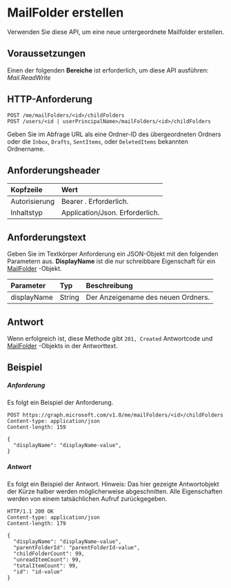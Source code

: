 # <a name="create-mailfolder"></a>MailFolder erstellen

Verwenden Sie diese API, um eine neue untergeordnete Mailfolder erstellen.

## <a name="prerequisites"></a>Voraussetzungen
Einen der folgenden **Bereiche** ist erforderlich, um diese API ausführen: *Mail.ReadWrite*
## <a name="http-request"></a>HTTP-Anforderung
<!-- { "blockType": "ignored" } -->
```http
POST /me/mailFolders/<id>/childFolders
POST /users/<id | userPrincipalName>/mailFolders/<id>/childFolders
```

Geben Sie im Abfrage URL als eine Ordner-ID des übergeordneten Ordners oder die `Inbox`, `Drafts`, `SentItems`, oder `DeletedItems` bekannten Ordnername.

## <a name="request-headers"></a>Anforderungsheader
| Kopfzeile       | Wert |
|:---------------|:--------|
| Autorisierung  | Bearer <token>. Erforderlich.  |
| Inhaltstyp  | Application/Json. Erforderlich.  |

## <a name="request-body"></a>Anforderungstext
Geben Sie im Textkörper Anforderung ein JSON-Objekt mit den folgenden Parametern aus. **DisplayName** ist die nur schreibbare Eigenschaft für ein [MailFolder](../resources/mailfolder.md) -Objekt.

| Parameter    | Typ   |Beschreibung|
|:---------------|:--------|:----------|
|displayName|String|Der Anzeigename des neuen Ordners.|

## <a name="response"></a>Antwort
Wenn erfolgreich ist, diese Methode gibt `201, Created` Antwortcode und [MailFolder](../resources/mailfolder.md) -Objekts in der Antworttext.

## <a name="example"></a>Beispiel
##### <a name="request"></a>Anforderung
Es folgt ein Beispiel der Anforderung.
<!-- {
  "blockType": "request",
  "name": "create_mailfolder_from_mailfolder"
}-->
```http
POST https://graph.microsoft.com/v1.0/me/mailFolders/<id>/childFolders
Content-type: application/json
Content-length: 159

{
  "displayName": "displayName-value",
}
```

##### <a name="response"></a>Antwort
Es folgt ein Beispiel der Antwort. Hinweis: Das hier gezeigte Antwortobjekt der Kürze halber werden möglicherweise abgeschnitten. Alle Eigenschaften werden von einem tatsächlichen Aufruf zurückgegeben.
<!-- {
  "blockType": "response",
  "truncated": true,
  "@odata.type": "microsoft.graph.mailFolder"
} -->
```http
HTTP/1.1 200 OK
Content-type: application/json
Content-length: 179

{
  "displayName": "displayName-value",
  "parentFolderId": "parentFolderId-value",
  "childFolderCount": 99,
  "unreadItemCount": 99,
  "totalItemCount": 99,
  "id": "id-value"
}
```

<!-- uuid: 8fcb5dbc-d5aa-4681-8e31-b001d5168d79
2015-10-25 14:57:30 UTC -->
<!-- {
  "type": "#page.annotation",
  "description": "Create MailFolder",
  "keywords": "",
  "section": "documentation",
  "tocPath": ""
}-->
